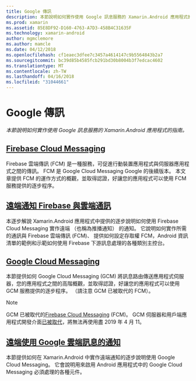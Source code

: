 ```yaml
---
title: Google 傳訊
description: 本節說明如何實作使用 Google 訊息服務的 Xamarin.Android 應用程式的指南。
ms.prod: xamarin
ms.assetid: 85E8DF92-D160-4763-A7D3-458B4C31635F
ms.technology: xamarin-android
author: mgmclemore
ms.author: mamcle
ms.date: 04/12/2018
ms.openlocfilehash: cf1eaec3dfee7c3457a4614147c9b5564843b2a7
ms.sourcegitcommit: bc39d85b4585fcb291bd30b8004b3f7edcac4602
ms.translationtype: MT
ms.contentlocale: zh-TW
ms.lasthandoff: 04/16/2018
ms.locfileid: "31044661"
---
```

# <a name="google-messaging"></a>Google 傳訊

_本節說明如何實作使用 Google 訊息服務的 Xamarin.Android 應用程式的指南。_

## <a name="firebase-cloud-messagingfirebase-cloud-messagingmd"></a>[Firebase Cloud Messaging](firebase-cloud-messaging.md)

Firebase 雲端傳訊 (FCM) 是一種服務，可促進行動裝置應用程式與伺服器應用程式之間的傳訊。 FCM 是 Google Cloud Messaging Google 的後續版本。 本文章提供 FCM 的運作方式的概觀，並取得認證，好讓您的應用程式可以使用 FCM 服務提供的逐步程序。

## <a name="remote-notifications-with-firebase-cloud-messagingremote-notifications-with-fcmmd"></a>[遠端通知 Firebase 與雲端通訊](remote-notifications-with-fcm.md)

本逐步解說 Xamarin.Android 應用程式中提供的逐步說明如何使用 Firebase Cloud Messaging 實作遠端 （也稱為推播通知） 的通知。 它說明如何實作所需的通訊與 Firebase 雲端傳訊 (FCM)、 提供如何設定存取權 FCM，Android 資訊清單的範例和示範如何使用 Firebase 下游訊息處理的各種類別主控台。

## <a name="google-cloud-messaginggoogle-cloud-messagingmd"></a>[Google Cloud Messaging](google-cloud-messaging.md)

本節提供如何 Google Cloud Messaging (GCM) 將訊息路由傳送應用程式伺服器，您的應用程式之間的高階概觀，並取得認證，好讓您的應用程式可以使用 GCM 服務提供的逐步程序。 （請注意 GCM 已被取代的 FCM）。

> [!NOTE]
> GCM 已被取代的[Firebase Cloud Messaging](~/android/data-cloud/google-messaging/firebase-cloud-messaging.md) (FCM)。
> GCM 伺服器和用戶端應用程式開發介面[已被取代](https://firebase.googleblog.com/2018/04/time-to-upgrade-from-gcm-to-fcm.html)，將無法再使用盡 2019 年 4 月 11。

## <a name="remote-notifications-with-google-cloud-messagingremote-notifications-with-gcmmd"></a>[遠端使用 Google 雲端訊息的通知](remote-notifications-with-gcm.md)

本節提供如何在 Xamarin.Android 中實作遠端通知的逐步說明使用 Google Cloud Messaging。
它會說明用來啟用 Android 應用程式中的 Google Cloud Messaging 必須處理的各種元件。



